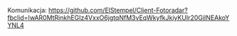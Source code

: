 Komunikacja: https://github.com/ElStempel/Client-Fotoradar?fbclid=IwAR0MtRjnkhEGIz4VxxO6jgtqNfM3vEqWkyfkJkiyKUIr20GiINEAkoYYNL4
